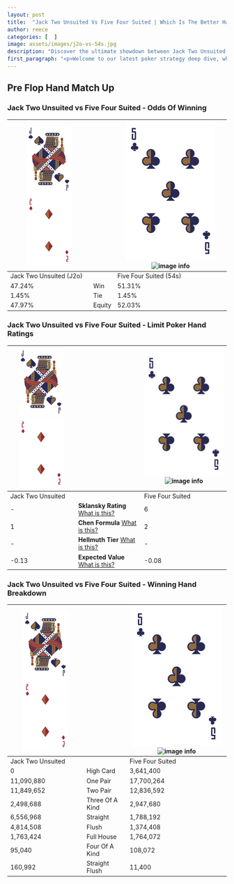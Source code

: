 ```yaml
---
layout: post
title:  "Jack Two Unsuited Vs Five Four Suited | Which Is The Better Hand In Poker? A Complete Guide"
author: reece
categories: [  ]
image: assets/images/j2o-vs-54s.jpg
description: "Discover the ultimate showdown between Jack Two Unsuited and Five Four Suited in poker! Uncover the odds, strategies, and scenarios where one hand triumphs over the other. Get ready to up your poker game with this thrilling analysis."
first_paragraph: "<p>Welcome to our latest poker strategy deep dive, where we're pitting two distinct hands against each other in a high-stakes showdown: Jack Two Unsuited vs Five Four Suited.</p><p>In the dynamic world of poker, every decision counts, and knowing which hand holds the upper hand is key to your success at the table.</p><p>In this article, we'll dissect these two hands, explore the scenarios where one dominates the other, and equip you with the knowledge to make strategic choices that can tip the odds in your favor.</p><p>Get ready to unravel the intriguing dynamics of these poker hands and elevate your game to new heights.</p>"
---
```




[comment]: # (sp0)

## Pre Flop Hand Match Up

<div class="table hand-ratings" markdown="1"> 



### Jack Two Unsuited vs Five Four Suited - Odds Of Winning


    
| ![image info](assets/images/hand1/J.png) ![image info](assets/images/hand1/2o.png) |  | ![image info](assets/images/hand2/5.png) ![image info](assets/images/hand2/4s.png) |
| -------- | -------- | -------- |
| Jack Two Unsuited (J2o) |  | Five Four Suited (54s) |
| 47.24% | Win | 51.31% |
| 1.45% | Tie | 1.45% |
| 47.97% | Equity | 52.03% |




[comment]: # (sp1)



### Jack Two Unsuited vs Five Four Suited - Limit Poker Hand Ratings


    
| ![image info](assets/images/hand1/J.png) ![image info](assets/images/hand1/2o.png) |  | ![image info](assets/images/hand2/5.png) ![image info](assets/images/hand2/4s.png) |
| -------- | -------- | -------- |
| Jack Two Unsuited |  | Five Four Suited |
| - | **Sklansky Rating** [What is this?](/sklansky-rating-explained) | 6 |
| 1 | **Chen Formula** [What is this?](/chen-formula-explained) | 2 |
| - | **Hellmuth Tier** [What is this?](/Hellmuth-tier-explained) | - |
| -0.13 | **Expected Value** [What is this?](/expected-value-explained) | -0.08 |




[comment]: # (sp2)



### Jack Two Unsuited vs Five Four Suited - Winning Hand Breakdown


    
| ![image info](assets/images/hand1/J.png) ![image info](assets/images/hand1/2o.png) |  | ![image info](assets/images/hand2/5.png) ![image info](assets/images/hand2/4s.png) |
| -------- | -------- | -------- |
| Jack Two Unsuited |  | Five Four Suited |
| 0 | High Card | 3,641,400 |
| 11,090,880 | One Pair | 17,700,264 |
| 11,849,652 | Two Pair | 12,836,592 |
| 2,498,688 | Three Of A Kind | 2,947,680 |
| 6,556,968 | Straight | 1,788,192 |
| 4,814,508 | Flush | 1,374,408 |
| 1,763,424 | Full House | 1,764,072 |
| 95,040 | Four Of A Kind | 108,072 |
| 160,992 | Straight Flush | 11,400 |




[comment]: # (sp3)



</div>

[comment]: # (sp4)



[comment]: # (sp5)

